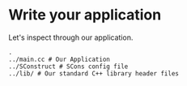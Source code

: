 # Write your application 

Let's inspect through our application.

```shell  
.
../main.cc # Our Application
../SConstruct # SCons config file
../lib/ # Our standard C++ library header files 
``` 

